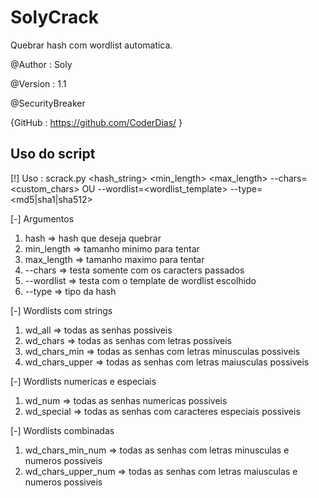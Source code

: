# SolyCrack
Quebrar hash com wordlist automatica.

@Author : Soly

@Version : 1.1

@SecurityBreaker

{GitHub : https://github.com/CoderDias/ }


## Uso do script
[!] Uso : scrack.py <hash_string> <min_length> <max_length> --chars=<custom_chars> OU --wordlist=<wordlist_template> --type=<md5|sha1|sha512>

[-] Argumentos
 1. hash => hash que deseja quebrar
 2. min_length => tamanho minimo para tentar
 3. max_length => tamanho maximo para tentar
 4. --chars => testa somente com os caracters passados
 5. --wordlist => testa com o template de wordlist escolhido
 6. --type => tipo da hash
 
 
[-] Wordlists com strings
 1. wd_all => todas as senhas possiveis
 2. wd_chars => todas as senhas com letras possiveis
 3. wd_chars_min => todas as senhas com letras minusculas possiveis
 4. wd_chars_upper => todas as senhas com letras maiusculas possiveis


[-] Wordlists numericas e especiais
 1. wd_num => todas as senhas numericas possiveis
 2. wd_special => todas as senhas com caracteres especiais possiveis


[-] Wordlists combinadas
 1. wd_chars_min_num => todas as senhas com letras minusculas e numeros possiveis
 2. wd_chars_upper_num => todas as senhas com letras maiusculas e numeros possiveis
